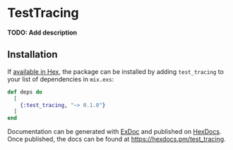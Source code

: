 # TestTracing

**TODO: Add description**

## Installation

If [available in Hex](https://hex.pm/docs/publish), the package can be installed
by adding `test_tracing` to your list of dependencies in `mix.exs`:

```elixir
def deps do
  [
    {:test_tracing, "~> 0.1.0"}
  ]
end
```

Documentation can be generated with [ExDoc](https://github.com/elixir-lang/ex_doc)
and published on [HexDocs](https://hexdocs.pm). Once published, the docs can
be found at <https://hexdocs.pm/test_tracing>.

